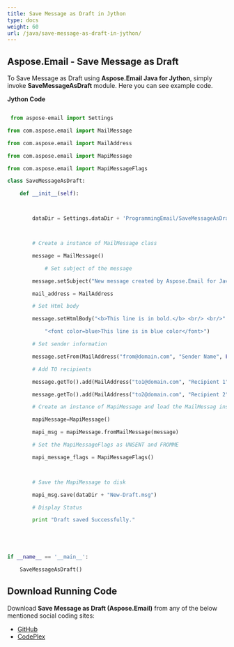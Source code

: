 ```yaml
---
title: Save Message as Draft in Jython
type: docs
weight: 60
url: /java/save-message-as-draft-in-jython/
---
```


## **Aspose.Email - Save Message as Draft**
To Save Message as Draft using **Aspose.Email Java for Jython**, simply invoke **SaveMessageAsDraft** module. Here you can see example code.

**Jython Code**

``` python

 from aspose-email import Settings

from com.aspose.email import MailMessage

from com.aspose.email import MailAddress

from com.aspose.email import MapiMessage

from com.aspose.email import MapiMessageFlags

class SaveMessageAsDraft:

    def __init__(self):



        dataDir = Settings.dataDir + 'ProgrammingEmail/SaveMessageAsDraft/'



        # Create a instance of MailMessage class

        message = MailMessage()

            # Set subject of the message

        message.setSubject("New message created by Aspose.Email for Java")

        mail_address = MailAddress

        # Set Html body

        message.setHtmlBody("<b>This line is in bold.</b> <br/> <br/>" +

            "<font color=blue>This line is in blue color</font>")

        # Set sender information

        message.setFrom(MailAddress("from@domain.com", "Sender Name", False))

        # Add TO recipients

        message.getTo().add(MailAddress("to1@domain.com", "Recipient 1", False))

        message.getTo().add(MailAddress("to2@domain.com", "Recipient 2", False))

        # Create an instance of MapiMessage and load the MailMessag instance into it

        mapiMessage=MapiMessage()

        mapi_msg = mapiMessage.fromMailMessage(message)

        # Set the MapiMessageFlags as UNSENT and FROMME

        mapi_message_flags = MapiMessageFlags()



        # Save the MapiMessage to disk

        mapi_msg.save(dataDir + "New-Draft.msg")

        # Display Status

        print "Draft saved Successfully."





if __name__ == '__main__':        

    SaveMessageAsDraft()

```
## **Download Running Code**
Download **Save Message as Draft (Aspose.Email)** from any of the below mentioned social coding sites:

- [GitHub](https://github.com/aspose-email/Aspose.Email-for-Java/releases/tag/Aspose.Email_Java_for_Jython-v1.0)
- [CodePlex](https://archive.codeplex.com/?p=asposeemailjavajython)
